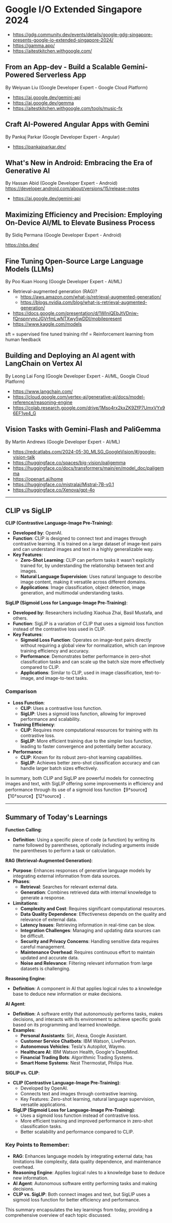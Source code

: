 # Google I/O Extended Singapore 2024
- https://gdg.community.dev/events/details/google-gdg-singapore-presents-google-io-extended-singapore-2024/
- https://gamma.app/
- https://aitestkitchen.withgoogle.com/

## From an App-dev - Build a Scalable Gemini-Powered Serverless App
By Weiyuan Liu (Google Developer Expert - Google Cloud Platform)

- https://ai.google.dev/gemini-api
- https://ai.google.dev/gemma
- https://aitestkitchen.withgoogle.com/tools/music-fx


## Craft AI-Powered Angular Apps with Gemini
By Pankaj Parkar (Google Developer Expert - Angular)

- https://pankajparkar.dev/


## What's New in Android: Embracing the Era of Generative AI
By Hassan Abid (Google Developer Expert - Android)
https://developer.android.com/about/versions/15/release-notes

- https://ai.google.dev/gemini-api


## Maximizing Efficiency and Precision: Employing On-Device AI/ML to Elevate Business Process
By Sidiq Permana (Google Developer Expert - Android)

https://nbs.dev/


## Fine Tuning Open-Source Large Language Models (LLMs)
By Poo Kuan Hoong (Google Developer Expert - AI/ML)

- Retrieval-augmented generation (RAG)?
  - https://aws.amazon.com/what-is/retrieval-augmented-generation/
  - https://blogs.nvidia.com/blog/what-is-retrieval-augmented-generation/
- https://docs.google.com/presentation/d/1WlniQEbJtVDniw-fQnspnryncJGVrfmLwNTXwy5wDDI/mobilepresent
- https://www.kaggle.com/models

sft = supervised fine tuned training
rlhf = Reinforcement learning from human feedback


## Building and Deploying an AI agent with LangChain on Vertex AI
By Leong Lai Fong (Google Developer Expert - AI/ML, Google Cloud Platform)

- https://www.langchain.com/
- https://cloud.google.com/vertex-ai/generative-ai/docs/model-reference/reasoning-engine
- https://colab.research.google.com/drive/1Mso4rx2kxZK9ZfP7UmxVYx96EF1ye4_G


## Vision Tasks with Gemini-Flash and PaliGemma
By Martin Andrews (Google Developer Expert - AI/ML)

- https://redcatlabs.com/2024-05-30_MLSG_GoogleVision/#/google-vision-talk
- https://huggingface.co/spaces/big-vision/paligemma
- https://huggingface.co/docs/transformers/main/en/model_doc/paligemma
- https://openart.ai/home
- https://huggingface.co/mistralai/Mistral-7B-v0.1
- https://huggingface.co/Xenova/gpt-4o

---

## CLIP vs SigLIP

**CLIP (Contrastive Language-Image Pre-Training)**:
- **Developed by**: OpenAI.
- **Function**: CLIP is designed to connect text and images through contrastive learning. It is trained on a large dataset of image-text pairs and can understand images and text in a highly generalizable way.
- **Key Features**:
  - **Zero-Shot Learning**: CLIP can perform tasks it wasn't explicitly trained for, by understanding the relationship between text and images.
  - **Natural Language Supervision**: Uses natural language to describe image content, making it versatile across different domains.
  - **Applications**: Image classification, object detection, image generation, and multimodal understanding tasks.

**SigLIP (Sigmoid Loss for Language-Image Pre-Training)**:
- **Developed by**: Researchers including Xiaohua Zhai, Basil Mustafa, and others.
- **Function**: SigLIP is a variation of CLIP that uses a sigmoid loss function instead of the contrastive loss used in CLIP.
- **Key Features**:
  - **Sigmoid Loss Function**: Operates on image-text pairs directly without requiring a global view for normalization, which can improve training efficiency and accuracy.
  - **Performance**: Demonstrates better performance in zero-shot classification tasks and can scale up the batch size more effectively compared to CLIP.
  - **Applications**: Similar to CLIP, used in image classification, text-to-image, and image-to-text tasks.

### Comparison
- **Loss Function**:
  - **CLIP**: Uses a contrastive loss function.
  - **SigLIP**: Uses a sigmoid loss function, allowing for improved performance and scalability.
- **Training Efficiency**:
  - **CLIP**: Requires more computational resources for training with its contrastive loss.
  - **SigLIP**: More efficient training due to the simpler loss function, leading to faster convergence and potentially better accuracy.
- **Performance**:
  - **CLIP**: Known for its robust zero-shot learning capabilities.
  - **SigLIP**: Achieves better zero-shot classification accuracy and can handle larger batch sizes effectively.

In summary, both CLIP and SigLIP are powerful models for connecting images and text, with SigLIP offering some improvements in efficiency and performance through its use of a sigmoid loss function【9†source】【10†source】【12†source】.

--- 

## Summary of Today's Learnings

**Function Calling**:
- **Definition**: Using a specific piece of code (a function) by writing its name followed by parentheses, optionally including arguments inside the parentheses to perform a task or calculation.

**RAG (Retrieval-Augmented Generation)**:
- **Purpose**: Enhances responses of generative language models by integrating external information from data sources.
- **Phases**:
  - **Retrieval**: Searches for relevant external data.
  - **Generation**: Combines retrieved data with internal knowledge to generate a response.
- **Limitations**:
  - **Complexity and Cost**: Requires significant computational resources.
  - **Data Quality Dependence**: Effectiveness depends on the quality and relevance of external data.
  - **Latency Issues**: Retrieving information in real-time can be slow.
  - **Integration Challenges**: Managing and updating data sources can be difficult.
  - **Security and Privacy Concerns**: Handling sensitive data requires careful management.
  - **Maintenance Overhead**: Requires continuous effort to maintain updated and accurate data.
  - **Noise and Relevance**: Filtering relevant information from large datasets is challenging.

**Reasoning Engine**:
- **Definition**: A component in AI that applies logical rules to a knowledge base to deduce new information or make decisions.

**AI Agent**:
- **Definition**: A software entity that autonomously performs tasks, makes decisions, and interacts with its environment to achieve specific goals based on its programming and learned knowledge.
- **Examples**:
  - **Personal Assistants**: Siri, Alexa, Google Assistant.
  - **Customer Service Chatbots**: IBM Watson, LivePerson.
  - **Autonomous Vehicles**: Tesla's Autopilot, Waymo.
  - **Healthcare AI**: IBM Watson Health, Google's DeepMind.
  - **Financial Trading Bots**: Algorithmic Trading Systems.
  - **Smart Home Systems**: Nest Thermostat, Philips Hue.

**SIGLIP vs. CLIP**:
- **CLIP (Contrastive Language-Image Pre-Training)**:
  - Developed by OpenAI.
  - Connects text and images through contrastive learning.
  - Key Features: Zero-shot learning, natural language supervision, versatile applications.
- **SigLIP (Sigmoid Loss for Language-Image Pre-Training)**:
  - Uses a sigmoid loss function instead of contrastive loss.
  - More efficient training and improved performance in zero-shot classification tasks.
  - Better scalability and performance compared to CLIP.

### Key Points to Remember:
- **RAG**: Enhances language models by integrating external data; has limitations like complexity, data quality dependence, and maintenance overhead.
- **Reasoning Engine**: Applies logical rules to a knowledge base to deduce new information.
- **AI Agent**: Autonomous software entity performing tasks and making decisions.
- **CLIP vs. SigLIP**: Both connect images and text, but SigLIP uses a sigmoid loss function for better efficiency and performance.

This summary encapsulates the key learnings from today, providing a comprehensive overview of each topic discussed.
